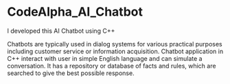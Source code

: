 # CodeAlpha_AI_Chatbot

I developed this AI Chatbot  using C++

Chatbots are typically used in dialog systems for various practical purposes including customer service or information acquisition. Chatbot application in C++ interact with user in simple English language and can simulate a conversation. It has a repository or database of facts and rules, which are searched to give the best possible response.
